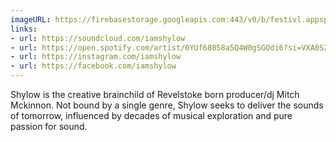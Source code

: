 ```yaml
---
imageURL: https://firebasestorage.googleapis.com:443/v0/b/festivl.appspot.com/o/userContent%2F675D654D-FEF2-4A98-8B59-6DA5EE9CE56B.png?alt=media&token=3d00302e-bda7-47c8-b4db-2192a1fc0a24
links:
- url: https://soundcloud.com/iamshylow
- url: https://open.spotify.com/artist/0YUf68058a5Q4W0gSGOdi6?si=VXA0SZJOThuDGJE4pjSzOg
- url: https://instagram.com/iamshylow
- url: https://facebook.com/iamshylow
---
```

Shylow is the creative brainchild of Revelstoke born producer/dj Mitch Mckinnon. Not bound by a single genre, Shylow seeks to deliver the sounds of tomorrow, influenced by decades of musical exploration and pure passion for sound.